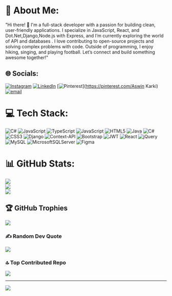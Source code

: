 # 💫 About Me:
"Hi there! 👋 I'm a full-stack developer with a passion for building clean, user-friendly applications. I specialize in JavaScript, React, and Dot.Net,Django,Node.js with Express, and I’m currently exploring the world of API and databases . I love contributing to open-source projects and solving complex problems with code. Outside of programming, I enjoy hiking, singing, and playing football. Let’s connect and build something awesome together!"


## 🌐 Socials:
[![Instagram](https://img.shields.io/badge/Instagram-%23E4405F.svg?logo=Instagram&logoColor=white)](https://instagram.com/aswinkarki_) [![LinkedIn](https://img.shields.io/badge/LinkedIn-%230077B5.svg?logo=linkedin&logoColor=white)](https://linkedin.com/in/in/aswin-karki-76b251227) [![Pinterest](https://img.shields.io/badge/Pinterest-%23E60023.svg?logo=Pinterest&logoColor=white)](https://pinterest.com/Aswin Karki) [![email](https://img.shields.io/badge/Email-D14836?logo=gmail&logoColor=white)](mailto:ashwinkarki124@gmail.com) 

# 💻 Tech Stack:
![C#](https://img.shields.io/badge/c%23-%23239120.svg?style=flat&logo=csharp&logoColor=white) ![JavaScript](https://img.shields.io/badge/javascript-%23323330.svg?style=flat&logo=javascript&logoColor=%23F7DF1E) ![TypeScript](https://img.shields.io/badge/typescript-%23007ACC.svg?style=flat&logo=typescript&logoColor=white) ![JavaScript](https://img.shields.io/badge/javascript-%23323330.svg?style=flat&logo=javascript&logoColor=%23F7DF1E) ![HTML5](https://img.shields.io/badge/html5-%23E34F26.svg?style=flat&logo=html5&logoColor=white) ![Java](https://img.shields.io/badge/java-%23ED8B00.svg?style=flat&logo=openjdk&logoColor=white) ![C#](https://img.shields.io/badge/c%23-%23239120.svg?style=flat&logo=csharp&logoColor=white) ![CSS3](https://img.shields.io/badge/css3-%231572B6.svg?style=flat&logo=css3&logoColor=white) ![Django](https://img.shields.io/badge/django-%23092E20.svg?style=flat&logo=django&logoColor=white) ![Context-API](https://img.shields.io/badge/Context--Api-000000?style=flat&logo=react) ![Bootstrap](https://img.shields.io/badge/bootstrap-%238511FA.svg?style=flat&logo=bootstrap&logoColor=white) ![JWT](https://img.shields.io/badge/JWT-black?style=flat&logo=JSON%20web%20tokens) ![React](https://img.shields.io/badge/react-%2320232a.svg?style=flat&logo=react&logoColor=%2361DAFB) ![jQuery](https://img.shields.io/badge/jquery-%230769AD.svg?style=flat&logo=jquery&logoColor=white) ![MySQL](https://img.shields.io/badge/mysql-4479A1.svg?style=flat&logo=mysql&logoColor=white) ![MicrosoftSQLServer](https://img.shields.io/badge/Microsoft%20SQL%20Server-CC2927?style=flat&logo=microsoft%20sql%20server&logoColor=white) ![Figma](https://img.shields.io/badge/figma-%23F24E1E.svg?style=flat&logo=figma&logoColor=white)
# 📊 GitHub Stats:
![](https://github-readme-stats.vercel.app/api?username=Aswinkarki&theme=ambient_gradient&hide_border=false&include_all_commits=true&count_private=false)<br/>
![](https://github-readme-streak-stats.herokuapp.com/?user=Aswinkarki&theme=ambient_gradient&hide_border=false)<br/>
![](https://github-readme-stats.vercel.app/api/top-langs/?username=Aswinkarki&theme=ambient_gradient&hide_border=false&include_all_commits=true&count_private=false&layout=compact)

## 🏆 GitHub Trophies
![](https://github-profile-trophy.vercel.app/?username=Aswinkarki&theme=calm_pink&no-frame=false&no-bg=true&margin-w=4)

### ✍️ Random Dev Quote
![](https://quotes-github-readme.vercel.app/api?type=horizontal&theme=radical)

### 🔝 Top Contributed Repo
![](https://github-contributor-stats.vercel.app/api?username=Aswinkarki&limit=5&theme=dark&combine_all_yearly_contributions=true)

---
[![](https://visitcount.itsvg.in/api?id=Aswinkarki&icon=0&color=0)](https://visitcount.itsvg.in)

<!-- Proudly created with GPRM ( https://gprm.itsvg.in ) -->
